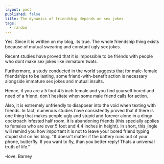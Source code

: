 ```yaml
---
layout: post
published: false
title: The dynamics of friendship depends on sex jokes
tags:
  - random
---
```

Yes. Since it is written on my blog, its true. The whole friendship thing exists because of mutual swearing and constant ugly sex jokes.
 
Recent studies have proved that it is impossible to be friends with people who dont make sex jokes like immature twats.

Furthermore, a study conducted in the world suggests that for male-female friendships to be lasting, some friend-with-benefit action is necessary alongside immature sex jokes and mutual insults.

Hence, if you are a 5 foot 4.5 inch female and you find yourself bored and need of a friend, don't hesitate when some male friend calls for action.

Also, it is extremely unfriendly to disappear into the void when texting with friends. In fact, numerous studies have consistently proved that if there is one thing that makes people ugly and stupid and forever alone in a dingy cockroach infested half room, it is abandoning friends (this specially applies to females who are over 5 foot and 4.4 inches in height). In short, this jingle will remind you how important it is not to leave your bored friend typing stupid shit on his blog. "It doesn't matter if the battery runs out of your phone, butterfly. If you want to fly, than you better reply! Thats a universal truth of life."

-love, Barney
